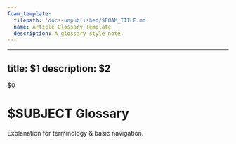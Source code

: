 ```yaml
---
foam_template:
  filepath: 'docs-unpublished/$FOAM_TITLE.md'
  name: Article Glossary Template
  description: A glossary style note.
---
```

---
title: $1
description: $2
---

$0
# $SUBJECT Glossary

Explanation for terminology & basic navigation.

<!----------------------------------------------------------------------------->

<!-- ## Foo -->

<!-- **What:** is this thing & what does it do? -->

<!-- OPTIONAL: **NOTE:** Previously called ___                 -->

<!-- OPTIONAL: **NOTE:** Commonly called ___                   -->

<!-- OPTIONAL: **NOTE:** Deprecated since Ver X, use [Thing]() -->

<!-- OPTIONAL: Picture / Diagram of what it does.              -->

<!-- OPTIONAL: **Why:** would you use this thing?              -->

<!-- OPTIONAL: **Why:** does it have the name?                 -->

<!-- OPTIONAL: **When:** would you use this thing?             -->

<!-- OPTIONAL: **Where:** to access it via CLI, API, GUI?      -->

<!-- OPTIONAL: Link to related information:

| *Topic & Link*                       | *Why*                                 |
| ------------------------------------ | ------------------------------------- |
| [[PARENT]]                           | Subject Parent                        |
| [[ARTICLE]]                          | Article                               |
| [Community Reference]()              | StackOverflow Detailing Concept       |
| [Documentation]()                    | Official Documentation                |
| [CLI Reference]()                    | CLI Reference                         |
| [API Reference]()                    | API Reference                         | -->

<!----------------------------------------------------------------------------->

